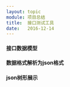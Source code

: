 ```yaml
---
layout: topic
module: 项目总结
title:  接口测试工具
date:   2016-12-14
---
```


#### 接口数据模型

#### 数据格式解析为json格式

#### json树形展示
